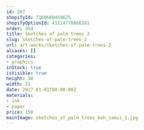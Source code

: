 ```yaml
---
id: 207
shopifyId: 7160660459625
shopifyOptionId: 41114770866281
order: 354
title: Sketches of palm trees 2
slug: sketches-of-palm-trees-2
url: art-works/sketches-of-palm-trees-2
aliases: []
categories:
- graphics
inStock: true
isVisible: true
height: 30
width: 21
date: 2017-01-01T00:00:00Z
materials:
- ink
- paper
price: 150
mainImage: sketches_of_palm_trees_koh_samui_2.jpg
---
```

